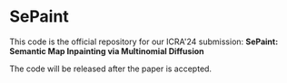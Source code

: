 # SePaint
This code is the official repository for our ICRA'24 submission: __SePaint: Semantic Map Inpainting via Multinomial Diffusion__

The code will be released after the paper is accepted.
